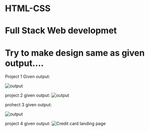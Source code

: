 # HTML-CSS
# Full Stack Web developmet
# Try to make design same as given output....

Project 1
Given output:

![output](https://user-images.githubusercontent.com/118888081/208794369-2655defc-5ec6-4d2a-b44f-639fc1f46189.png)

project 2
given output:
![output](https://user-images.githubusercontent.com/118888081/208794578-55a2e10b-c92a-4fe1-82b6-689c76c0ef3f.png)

prohect 3
given output:

![output](https://user-images.githubusercontent.com/118888081/208794682-13ad8367-6382-4862-891b-703350f5251d.png)

project 4
given output:
![Credit card landing page](https://user-images.githubusercontent.com/118888081/208794742-8cfe17ad-c288-44c4-a399-881c23972a2b.png)
